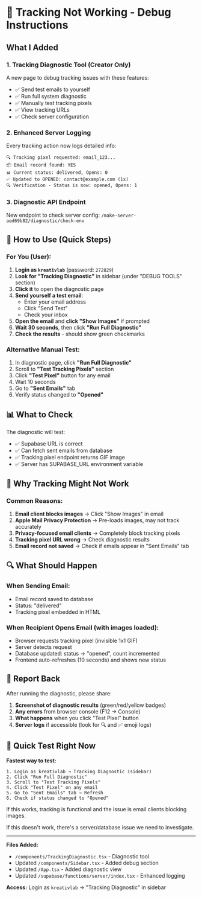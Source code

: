 # 🔧 Tracking Not Working - Debug Instructions

## What I Added

### 1. **Tracking Diagnostic Tool** (Creator Only)
A new page to debug tracking issues with these features:
- ✅ Send test emails to yourself
- ✅ Run full system diagnostic
- ✅ Manually test tracking pixels
- ✅ View tracking URLs
- ✅ Check server configuration

### 2. **Enhanced Server Logging**
Every tracking action now logs detailed info:
```
🔍 Tracking pixel requested: email_123...
📦 Email record found: YES
📊 Current status: delivered, Opens: 0
✅ Updated to OPENED: contact@example.com (1x)
🔍 Verification - Status is now: opened, Opens: 1
```

### 3. **Diagnostic API Endpoint**
New endpoint to check server config: `/make-server-aed69b82/diagnostic/check-env`

## 🚀 How to Use (Quick Steps)

### For You (User):
1. **Login as `kreativlab`** (password: `272829`)
2. **Look for "Tracking Diagnostic"** in sidebar (under "DEBUG TOOLS" section)
3. **Click it** to open the diagnostic page
4. **Send yourself a test email**:
   - Enter your email address
   - Click "Send Test"
   - Check your inbox
5. **Open the email** and **click "Show Images"** if prompted
6. **Wait 30 seconds**, then click **"Run Full Diagnostic"**
7. **Check the results** - should show green checkmarks

### Alternative Manual Test:
1. In diagnostic page, click **"Run Full Diagnostic"**
2. Scroll to **"Test Tracking Pixels"** section
3. Click **"Test Pixel"** button for any email
4. Wait 10 seconds
5. Go to **"Sent Emails"** tab
6. Verify status changed to **"Opened"**

## 📊 What to Check

The diagnostic will test:
- ✅ Supabase URL is correct
- ✅ Can fetch sent emails from database
- ✅ Tracking pixel endpoint returns GIF image
- ✅ Server has SUPABASE_URL environment variable

## 🐛 Why Tracking Might Not Work

### Common Reasons:
1. **Email client blocks images** → Click "Show Images" in email
2. **Apple Mail Privacy Protection** → Pre-loads images, may not track accurately
3. **Privacy-focused email clients** → Completely block tracking pixels
4. **Tracking pixel URL wrong** → Check diagnostic results
5. **Email record not saved** → Check if emails appear in "Sent Emails" tab

## 🔍 What Should Happen

### When Sending Email:
- Email record saved to database
- Status: "delivered"
- Tracking pixel embedded in HTML

### When Recipient Opens Email (with images loaded):
- Browser requests tracking pixel (invisible 1x1 GIF)
- Server detects request
- Database updated: status → "opened", count incremented
- Frontend auto-refreshes (10 seconds) and shows new status

## 📝 Report Back

After running the diagnostic, please share:
1. **Screenshot of diagnostic results** (green/red/yellow badges)
2. **Any errors** from browser console (F12 → Console)
3. **What happens** when you click "Test Pixel" button
4. **Server logs** if accessible (look for 🔍 and ✅ emoji logs)

## 🎯 Quick Test Right Now

**Fastest way to test:**
```
1. Login as kreativlab → Tracking Diagnostic (sidebar)
2. Click "Run Full Diagnostic"
3. Scroll to "Test Tracking Pixels"
4. Click "Test Pixel" on any email
5. Go to "Sent Emails" tab → Refresh
6. Check if status changed to "Opened"
```

If this works, tracking is functional and the issue is email clients blocking images.

If this doesn't work, there's a server/database issue we need to investigate.

---

**Files Added:**
- `/components/TrackingDiagnostic.tsx` - Diagnostic tool
- Updated `/components/Sidebar.tsx` - Added debug section
- Updated `/App.tsx` - Added diagnostic view
- Updated `/supabase/functions/server/index.tsx` - Enhanced logging

**Access:** Login as `kreativlab` → "Tracking Diagnostic" in sidebar
